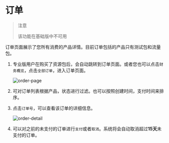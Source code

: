 # 订单

> 注意
>
> 该功能在基础版中不可用

订单页面展示了您所有消费的产品详情。目前订单包括的产品只有测试包和流量包。

1. 专业版用户在购买了资源包后，会自动跳转到订单页面。或者您也可以点击`财务概览`，点击`全部订单`，进入订单页面。

   ![order-page](../_assets/order-page.png)

2. 可对订单列表根据产品，状态进行过滤。也可以按照创建时间，支付时间来排序。

3. 点击`订单号`，可以查看该订单的详细信息。

   ![order-detail](../_assets/order-detail.png)

4. 可以对之前的未支付的订单进行`支付`或者`取消`。系统将会自动取消超过**15天**未支付的订单。

